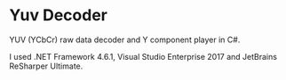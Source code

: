 # Yuv Decoder
YUV (YCbCr) raw data decoder and Y component player in C#.

I used .NET Framework 4.6.1, Visual Studio Enterprise 2017 and JetBrains ReSharper Ultimate.
